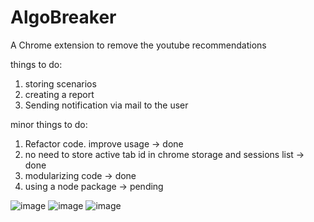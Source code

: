 # AlgoBreaker
A Chrome extension to remove the youtube recommendations

things to do:
1. storing scenarios
2. creating a report
3. Sending notification via mail to the user

minor things to do:
1. Refactor code. improve usage -> done
2. no need to store active tab id in chrome storage and sessions list -> done
3. modularizing code -> done
4. using a node package -> pending

![image](https://user-images.githubusercontent.com/80598054/178535385-078e5cfe-2874-4e34-9a60-b9c57dc85afa.png)
![image](https://user-images.githubusercontent.com/80598054/178535610-7bf03e98-e09f-42d1-99ea-d810e8255363.png)
![image](https://user-images.githubusercontent.com/80598054/178535747-aa29108c-31b7-486d-aedc-dd6133bbb1bb.png)
